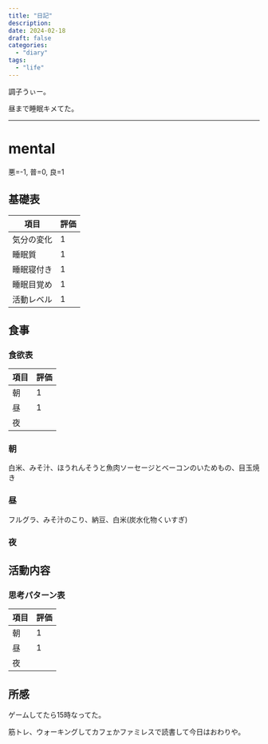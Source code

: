 ```yaml
---
title: "日記"
description:
date: 2024-02-18
draft: false
categories:
  - "diary"
tags:
  - "life"
---
```


調子うぃー。

昼まで睡眠キメてた。

---

# mental

悪=-1, 普=0, 良=1

## 基礎表

| 項目       | 評価 |
| ---------- | ---- |
| 気分の変化 | 1    |
| 睡眠質     | 1    |
| 睡眠寝付き | 1    |
| 睡眠目覚め | 1    |
| 活動レベル | 1    |

## 食事

### 食欲表

| 項目 | 評価 |
| ---- | ---- |
| 朝   | 1    |
| 昼   | 1    |
| 夜   |      |

### 朝

白米、みそ汁、ほうれんそうと魚肉ソーセージとベーコンのいためもの、目玉焼き

### 昼

フルグラ、みそ汁のこり、納豆、白米(炭水化物くいすぎ)

### 夜

## 活動内容

### 思考パターン表

| 項目 | 評価 |
| ---- | ---- |
| 朝   | 1    |
| 昼   | 1    |
| 夜   |      |

## 所感

ゲームしてたら15時なってた。

筋トレ、ウォーキングしてカフェかファミレスで読書して今日はおわりや。
